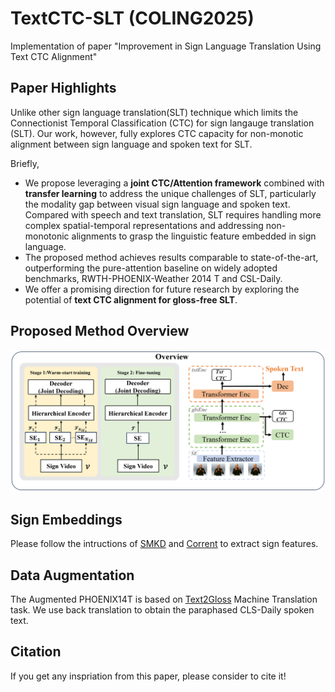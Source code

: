 # TextCTC-SLT (COLING2025)

Implementation of paper "Improvement in Sign Language Translation Using Text CTC Alignment"

## Paper Highlights
Unlike other sign language translation(SLT) technique which limits the Connectionist Temporal Classification (CTC) for sign langauge translation (SLT). Our work, however, fully explores CTC capacity for non-monotic alignment between sign language and spoken text for SLT.
 
 Briefly,
- We propose leveraging a **joint CTC/Attention framework** combined with **transfer learning** to address the unique challenges of SLT, particularly the modality gap between visual sign language and spoken text. Compared with speech and text translation, SLT requires handling more complex spatial-temporal representations and addressing non-monotonic alignments to grasp the linguistic feature embedded in sign language.
- The proposed method achieves results comparable to state-of-the-art, outperforming the pure-attention baseline on widely adopted benchmarks, RWTH-PHOENIX-Weather 2014 T and CSL-Daily.
- We offer a promising direction for future research by exploring the potential of **text CTC alignment for gloss-free SLT**.

## Proposed Method Overview
![Overview](Overview_abstract.png)


## Sign Embeddings

Please follow the intructions of [SMKD](https://github.com/VIPL-SLP/VAC_CSLR/tree/main) and [Corrent](https://github.com/hulianyuyy/CorrNet/tree/main) to extract sign features.


## Data Augmentation

The Augmented PHOENIX14T is based on [Text2Gloss](https://github.com/DFKI-SignLanguage/text-to-gloss-sign-language-translation) Machine Translation task.
We use back translation to obtain the paraphased CLS-Daily spoken text.



## Citation 

If you get any inspriation from this paper, please consider to cite it!
